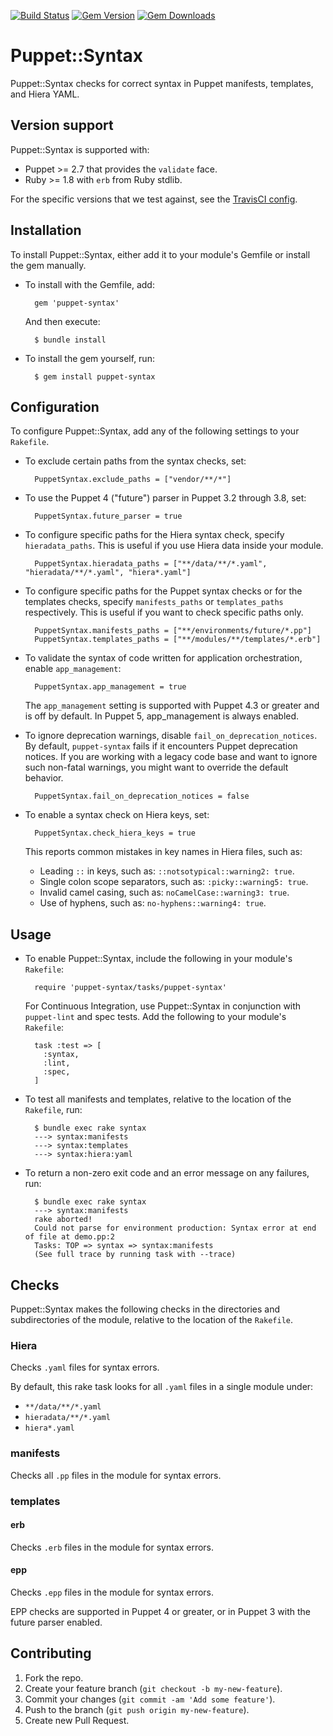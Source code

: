 [![Build Status](https://travis-ci.org/voxpupuli/puppet-syntax.svg?branch=master)](https://travis-ci.org/voxpupuli/puppet-syntax)
[![Gem Version](https://img.shields.io/gem/v/puppet-syntax.svg)](https://rubygems.org/gems/puppet-syntax)
[![Gem Downloads](https://img.shields.io/gem/dt/puppet-syntax.svg)](https://rubygems.org/gems/puppet-syntax)

# Puppet::Syntax

Puppet::Syntax checks for correct syntax in Puppet manifests, templates, and Hiera YAML.

## Version support

Puppet::Syntax is supported with:

- Puppet >= 2.7 that provides the `validate` face.
- Ruby >= 1.8 with `erb` from Ruby stdlib.

For the specific versions that we test against, see the [TravisCI config](.travis.yml).

## Installation

To install Puppet::Syntax, either add it to your module's Gemfile or install the gem manually.

* To install with the Gemfile, add:

        gem 'puppet-syntax'

  And then execute:

        $ bundle install

* To install the gem yourself, run:

        $ gem install puppet-syntax

## Configuration

To configure Puppet::Syntax, add any of the following settings to your `Rakefile`.

* To exclude certain paths from the syntax checks, set:

        PuppetSyntax.exclude_paths = ["vendor/**/*"]

* To use the Puppet 4 ("future") parser in Puppet 3.2 through 3.8, set:

        PuppetSyntax.future_parser = true

* To configure specific paths for the Hiera syntax check, specify `hieradata_paths`. This is useful if you use Hiera data inside your module.

        PuppetSyntax.hieradata_paths = ["**/data/**/*.yaml", "hieradata/**/*.yaml", "hiera*.yaml"]

* To configure specific paths for the Puppet syntax checks or for the templates checks, specify `manifests_paths` or `templates_paths` respectively. This is useful if you want to check specific paths only.

        PuppetSyntax.manifests_paths = ["**/environments/future/*.pp"]
        PuppetSyntax.templates_paths = ["**/modules/**/templates/*.erb"]

* To validate the syntax of code written for application orchestration, enable `app_management`:

        PuppetSyntax.app_management = true

  The `app_management` setting is supported with Puppet 4.3 or greater and is off by default. In Puppet 5, app_management is always enabled.

* To ignore deprecation warnings, disable `fail_on_deprecation_notices`. By default, `puppet-syntax` fails if it encounters Puppet deprecation notices. If you are working with a legacy code base and want to ignore such non-fatal warnings, you might want to override the default behavior.

        PuppetSyntax.fail_on_deprecation_notices = false

* To enable a syntax check on Hiera keys, set:

        PuppetSyntax.check_hiera_keys = true

   This reports common mistakes in key names in Hiera files, such as:

  - Leading `::` in keys, such as: `::notsotypical::warning2: true`.
  - Single colon scope separators, such as: `:picky::warning5: true`.
  - Invalid camel casing, such as: `noCamelCase::warning3: true`.
  - Use of hyphens, such as: `no-hyphens::warning4: true`.

## Usage

* To enable Puppet::Syntax, include the following in your module's `Rakefile`:

        require 'puppet-syntax/tasks/puppet-syntax'

  For Continuous Integration, use Puppet::Syntax in conjunction with `puppet-lint` and spec tests. Add the following to your module's `Rakefile`:

        task :test => [
          :syntax,
          :lint,
          :spec,
        ]

* To test all manifests and templates, relative to the location of the `Rakefile`, run:

        $ bundle exec rake syntax
        ---> syntax:manifests
        ---> syntax:templates
        ---> syntax:hiera:yaml

* To return a non-zero exit code and an error message on any failures, run:

        $ bundle exec rake syntax
        ---> syntax:manifests
        rake aborted!
        Could not parse for environment production: Syntax error at end of file at demo.pp:2
        Tasks: TOP => syntax => syntax:manifests
        (See full trace by running task with --trace)

## Checks

Puppet::Syntax makes the following checks in the directories and subdirectories of the module, relative to the location of the `Rakefile`.

### Hiera

Checks `.yaml` files for syntax errors.

By default, this rake task looks for all `.yaml` files in a single module under:

* `**/data/**/*.yaml`
* `hieradata/**/*.yaml`
* `hiera*.yaml`

### manifests

Checks all `.pp` files in the module for syntax errors.

### templates

#### erb

Checks `.erb` files in the module for syntax errors.

#### epp

Checks `.epp` files in the module for syntax errors.

EPP checks are supported in Puppet 4 or greater, or in Puppet 3 with the future parser enabled.

## Contributing

1. Fork the repo.
2. Create your feature branch (`git checkout -b my-new-feature`).
3. Commit your changes (`git commit -am 'Add some feature'`).
4. Push to the branch (`git push origin my-new-feature`).
5. Create new Pull Request.
